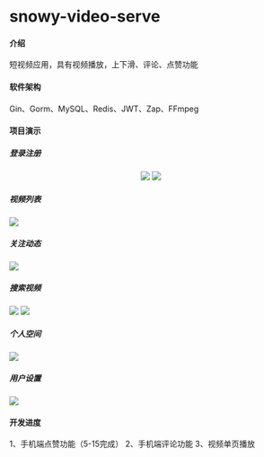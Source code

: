 # snowy-video-serve

#### 介绍
短视频应用，具有视频播放，上下滑、评论、点赞功能

#### 软件架构
Gin、Gorm、MySQL、Redis、JWT、Zap、FFmpeg

#### 项目演示
##### 登录注册

<center>
<figure>
<img src="https://icewx-1251138640.cos.ap-guangzhou.myqcloud.com/github%2Fsnowy-video-serve%2FPhoto_0524_4a.jpg" />
<img src="https://icewx-1251138640.cos.ap-guangzhou.myqcloud.com/github%2Fsnowy-video-serve%2FPhoto_0524_3a.jpg" />
</figure>
</center>

##### 视频列表
![](https://icewx-1251138640.cos.ap-guangzhou.myqcloud.com/github%2Fsnowy-video-serve%2FPhoto_0524_2a.jpg)

##### 关注动态
![](https://icewx-1251138640.cos.ap-guangzhou.myqcloud.com/github%2Fsnowy-video-serve%2FPhoto_0524_6a.jpg)

##### 搜索视频
![](https://icewx-1251138640.cos.ap-guangzhou.myqcloud.com/github%2Fsnowy-video-serve%2FPhoto_0524_9a.jpg)
![](https://icewx-1251138640.cos.ap-guangzhou.myqcloud.com/github%2Fsnowy-video-serve%2FPhoto_0524_8a.jpg)
##### 个人空间
![](https://icewx-1251138640.cos.ap-guangzhou.myqcloud.com/github%2Fsnowy-video-serve%2FPhoto_0524_1a.jpg)

##### 用户设置
![](https://icewx-1251138640.cos.ap-guangzhou.myqcloud.com/github%2Fsnowy-video-serve%2FPhoto_0524_7a.jpg)

#### 开发进度
1、手机端点赞功能（5-15完成）
2、手机端评论功能
3、视频单页播放
